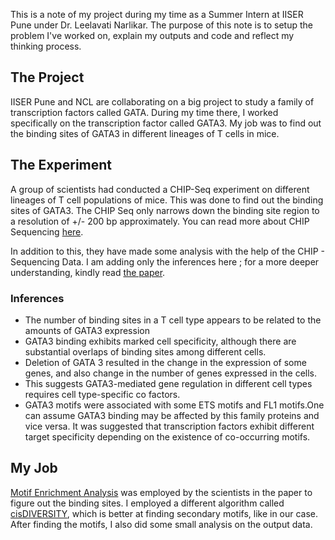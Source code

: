 This is a note of my project during my time as a Summer Intern at IISER Pune under Dr. Leelavati Narlikar. 
The purpose of this note is to setup the problem I've worked on, explain my outputs and code and reflect my thinking process.

## The Project
IISER Pune and NCL are collaborating on a big project to study a family of  transcription factors called GATA. During my time there, I worked specifically on the transcription factor called GATA3. My job was to find out the binding sites of GATA3 in different lineages of T cells in mice.

## The Experiment
A group of scientists had conducted a CHIP-Seq experiment on different lineages of T cell populations of mice. This was done to find out the binding sites of GATA3. The CHIP Seq only narrows down the binding site region to a resolution of +/- 200 bp approximately. 
You can read more about CHIP Sequencing [here](https://www.google.com/url?sa=t&rct=j&q=&esrc=s&source=web&cd=&cad=rja&uact=8&ved=2ahUKEwiGsfuIrt6AAxXySmwGHadxA0cQFnoECDAQAQ&url=https%3A%2F%2Fen.wikipedia.org%2Fwiki%2FChIP_sequencing&usg=AOvVaw3ZGSEv3BpPKG1bUjqnc3xa&opi=89978449).

In addition to this, they have made some analysis with the help of the CHIP - Sequencing Data. I am adding only the inferences here ; for a more deeper understanding, kindly read [the paper](https://www.sciencedirect.com/science/article/pii/S1074761311003128).

### Inferences
- The number of binding sites in a T cell type appears to be related to the amounts of GATA3 expression
- GATA3 binding exhibits marked cell specificity, although there are substantial overlaps of binding sites among different cells.
- Deletion of GATA 3 resulted in the change in the expression of some genes, and also change in the number of genes expressed in the cells.
- This suggests GATA3-mediated gene regulation in different cell types requires cell type-specific co factors.
- GATA3 motifs were associated with some ETS motifs and FL1 motifs.One can assume GATA3 binding may be affected by this family proteins and vice versa. It was suggested that transcription factors exhibit different target specificity depending on the existence of co-occurring motifs.

## My Job

[Motif Enrichment Analysis](https://bmcbioinformatics.biomedcentral.com/articles/10.1186/1471-2105-11-165) was employed by the scientists in the paper to figure out the binding sites. I employed a different algorithm called [cisDIVERSITY](https://genome.cshlp.org/content/31/9/1646.abstract), which is better at finding secondary motifs, like in our case. After finding the motifs, I also did some small analysis on the output data.





